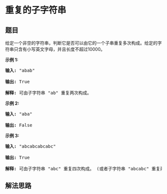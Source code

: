 # 重复的子字符串

## 题目

<HTML><p>给定一个非空的字符串，判断它是否可以由它的一个子串重复多次构成。给定的字符串只含有小写英文字母，并且长度不超过10000。</p>

<p><strong>示例 1:</strong></p>

<pre>
<strong>输入:</strong> &quot;abab&quot;

<strong>输出:</strong> True

<strong>解释:</strong> 可由子字符串 &quot;ab&quot; 重复两次构成。
</pre>

<p><strong>示例 2:</strong></p>

<pre>
<strong>输入:</strong> &quot;aba&quot;

<strong>输出:</strong> False
</pre>

<p><strong>示例 3:</strong></p>

<pre>
<strong>输入:</strong> &quot;abcabcabcabc&quot;

<strong>输出:</strong> True

<strong>解释:</strong> 可由子字符串 &quot;abc&quot; 重复四次构成。 (或者子字符串 &quot;abcabc&quot; 重复两次构成。)
</pre>
</HTML>

## 解法思路
